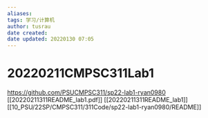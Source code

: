```yaml
---
aliases: 
tags: 学习/计算机
author: tusrau
date created: 
date updated: 20220130 07:05
---
```


# 20220211CMPSC311Lab1

https://github.com/PSUCMPSC311/sp22-lab1-ryan0980
[[20220211311README_lab1.pdf]]
[[20220211311README_lab1]]
[[10_PSU/22SP/CMPSC311/311Code/sp22-lab1-ryan0980/README]]
